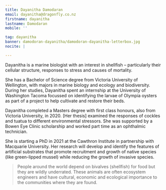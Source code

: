 ```yaml
---
title: Dayanitha Damodaran
email: dayanitha@dragonfly.co.nz
firstname: dayanitha
lastname: Damodaran
mobile: ''

tag: dayanitha
banner: damodoran-dayanitha/damodoran-dayanitha-letterbox.jpg
nocite: |

---
```

Dayanitha is a marine biologist with an interest in shellfish – particularly their cellular structure, responses to stress and causes of mortality.  
<!--more-->

She has a Bachelor of Science degree from Victoria University of Wellington, with majors in marine biology and ecology and biodiversity. During her studies, Dayanitha spent an internship at the University of Washington Tacoma focussed on identifying the larvae of Olympia oysters as part of a project to help cultivate and restore their beds.

Dayanitha completed a Masters degree with first class honours, also from Victoria University, in 2020. [Her thesis] examined the responses of cockles and tuatua to different environmental stressors. She was supported by a Bowen Eye Clinic scholarship and worked part time as an ophthalmic technician.  

She is starting a PhD in 2021 at the Cawthron Institute in partnership with Macquarie University. Her research will develop and identify the features of artificial substrates that promote recruitment and growth of native species (like green-lipped mussel) while reducing the growth of invasive species.

> People around the world depend on bivalves (shellfish) for food but they are wildly underrated. These animals are often ecosystem engineers and have cultural, economic and ecological importance to the communities where they are found.
